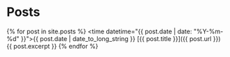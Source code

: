 # Posts
{% for post in site.posts %}
  <time datetime="{{ post.date | date: "%Y-%m-%d" }}">{{ post.date | date_to_long_string }}</time>
  [{{ post.title }}]({{ post.url }})
  {{ post.excerpt }}
{% endfor %}

